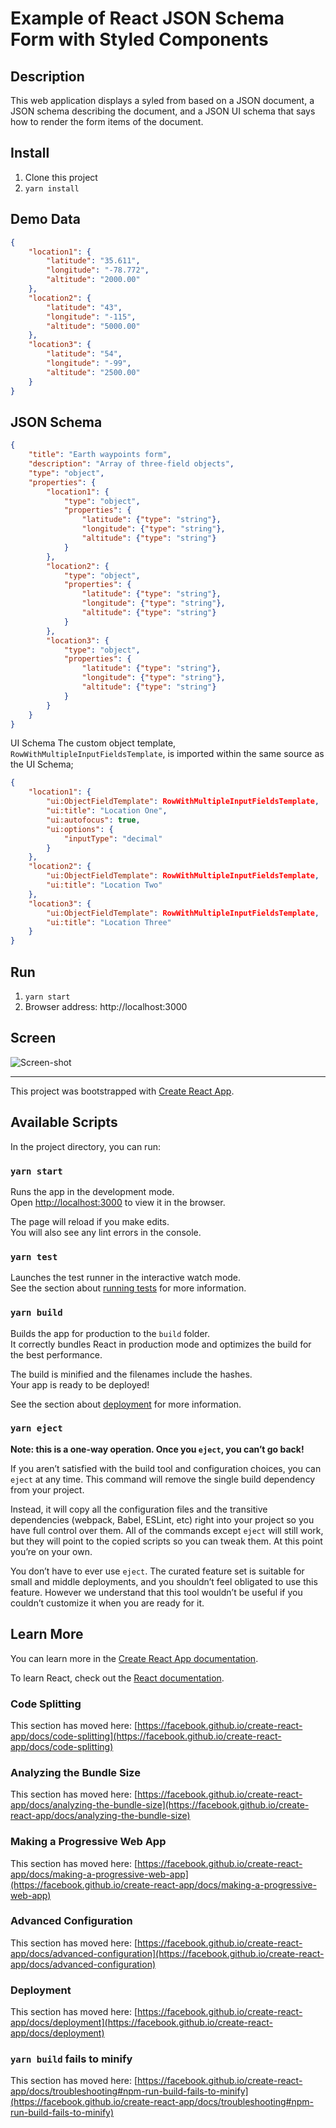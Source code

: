 # Example of React JSON Schema Form with Styled Components

## Description
This web application displays a syled from based on a JSON
document, a JSON schema describing the document, and a JSON
UI schema that says how to render the form items of the document.

## Install

1. Clone this project
1. `yarn install`

## Demo Data
```json
{
    "location1": {
        "latitude": "35.611",
        "longitude": "-78.772",
        "altitude": "2000.00"
    },
    "location2": {
        "latitude": "43",
        "longitude": "-115",
        "altitude": "5000.00"
    },
    "location3": {
        "latitude": "54",
        "longitude": "-99",
        "altitude": "2500.00"
    }
}
```
## JSON Schema
```json
{
    "title": "Earth waypoints form",
    "description": "Array of three-field objects",
    "type": "object",
    "properties": {
        "location1": {
            "type": "object",
            "properties": {
                "latitude": {"type": "string"},
                "longitude": {"type": "string"},
                "altitude": {"type": "string"}
            }
        },
        "location2": {
            "type": "object",
            "properties": {
                "latitude": {"type": "string"},
                "longitude": {"type": "string"},
                "altitude": {"type": "string"}
            }
        },
        "location3": {
            "type": "object",
            "properties": {
                "latitude": {"type": "string"},
                "longitude": {"type": "string"},
                "altitude": {"type": "string"}
            }
        }
    }
}
```
UI Schema
The custom object template, `RowWithMultipleInputFieldsTemplate`, is imported within the same source
as the UI Schema;

```json
{
    "location1": {
        "ui:ObjectFieldTemplate": RowWithMultipleInputFieldsTemplate,
        "ui:title": "Location One",
        "ui:autofocus": true,
        "ui:options": {
            "inputType": "decimal"
        }
    },
    "location2": {
        "ui:ObjectFieldTemplate": RowWithMultipleInputFieldsTemplate,
        "ui:title": "Location Two"
    },
    "location3": {
        "ui:ObjectFieldTemplate": RowWithMultipleInputFieldsTemplate,
        "ui:title": "Location Three"
    }
}
```

## Run

1. `yarn start`
1. Browser address: http://localhost:3000

## Screen

![Screen-shot](doc/registration-form.png)

---

This project was bootstrapped with [Create React App](https://github.com/facebook/create-react-app).

## Available Scripts

In the project directory, you can run:

### `yarn start`

Runs the app in the development mode.\
Open [http://localhost:3000](http://localhost:3000) to view it in the browser.

The page will reload if you make edits.\
You will also see any lint errors in the console.

### `yarn test`

Launches the test runner in the interactive watch mode.\
See the section about [running tests](https://facebook.github.io/create-react-app/docs/running-tests) for more information.

### `yarn build`

Builds the app for production to the `build` folder.\
It correctly bundles React in production mode and optimizes the build for the best performance.

The build is minified and the filenames include the hashes.\
Your app is ready to be deployed!

See the section about [deployment](https://facebook.github.io/create-react-app/docs/deployment) for more information.

### `yarn eject`

**Note: this is a one-way operation. Once you `eject`, you can’t go back!**

If you aren’t satisfied with the build tool and configuration choices, you can `eject` at any time. This command will remove the single build dependency from your project.

Instead, it will copy all the configuration files and the transitive dependencies (webpack, Babel, ESLint, etc) right into your project so you have full control over them. All of the commands except `eject` will still work, but they will point to the copied scripts so you can tweak them. At this point you’re on your own.

You don’t have to ever use `eject`. The curated feature set is suitable for small and middle deployments, and you shouldn’t feel obligated to use this feature. However we understand that this tool wouldn’t be useful if you couldn’t customize it when you are ready for it.

## Learn More

You can learn more in the [Create React App documentation](https://facebook.github.io/create-react-app/docs/getting-started).

To learn React, check out the [React documentation](https://reactjs.org/).

### Code Splitting

This section has moved here: [https://facebook.github.io/create-react-app/docs/code-splitting](https://facebook.github.io/create-react-app/docs/code-splitting)

### Analyzing the Bundle Size

This section has moved here: [https://facebook.github.io/create-react-app/docs/analyzing-the-bundle-size](https://facebook.github.io/create-react-app/docs/analyzing-the-bundle-size)

### Making a Progressive Web App

This section has moved here: [https://facebook.github.io/create-react-app/docs/making-a-progressive-web-app](https://facebook.github.io/create-react-app/docs/making-a-progressive-web-app)

### Advanced Configuration

This section has moved here: [https://facebook.github.io/create-react-app/docs/advanced-configuration](https://facebook.github.io/create-react-app/docs/advanced-configuration)

### Deployment

This section has moved here: [https://facebook.github.io/create-react-app/docs/deployment](https://facebook.github.io/create-react-app/docs/deployment)

### `yarn build` fails to minify

This section has moved here: [https://facebook.github.io/create-react-app/docs/troubleshooting#npm-run-build-fails-to-minify](https://facebook.github.io/create-react-app/docs/troubleshooting#npm-run-build-fails-to-minify)
